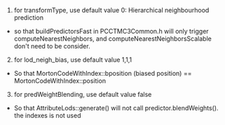 1. for transformType, use default value 0: Hierarchical neighbourhood prediction

- so that buildPredictorsFast in PCCTMC3Common.h will only trigger computeNearestNeighbors, and computeNearestNeighborsScalable don't need to be consider.

2. for lod_neigh_bias, use default value 1,1,1

- So that
  MortonCodeWithIndex::bposition (biased position) == MortonCodeWithIndex::position

3. for predWeightBlending, use default value false

- So that AttributeLods::generate() will not call predictor.blendWeights(). the indexes is not used
